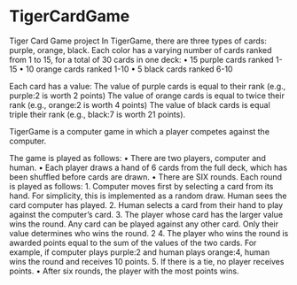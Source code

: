 # TigerCardGame
Tiger Card Game project 
In TigerGame, there are three types of cards: purple, orange, black.
Each color has a varying number of cards ranked from 1 to 15, for a total of 30
cards in one deck:
  • 15 purple cards ranked 1-15
  • 10 orange cards ranked 1-10
  • 5 black cards ranked 6-10
  
Each card has a value:
  The value of purple cards is equal to their rank (e.g., purple:2 is worth 2 points)
  The value of orange cards is equal to twice their rank (e.g., orange:2 is worth 4 points)
  The value of black cards is equal triple their rank (e.g., black:7 is worth 21 points).
  
TigerGame is a computer game in which a player competes against the computer.

The game is played as follows:
  • There are two players, computer and human.
  • Each player draws a hand of 6 cards from the full deck, which has been
  shuffled before cards are drawn.
  • There are SIX rounds. Each round is played as follows:
    1. Computer moves first by selecting a card from its hand. For
    simplicity, this is implemented as a random draw. Human
    sees the card computer has played.
    2. Human selects a card from their hand to play against the computer’s
    card.
    3. The player whose card has the larger value wins the round. Any card
    can be played against any other card. Only their value determines
    who wins the round.
    2
    4. The player who wins the round is awarded points equal to the sum of
    the values of the two cards. For example, if computer plays purple:2
    and human plays orange:4, human wins the round and receives 10
    points.
    5. If there is a tie, no player receives points.
  • After six rounds, the player with the most points wins.
